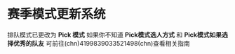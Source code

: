 # 赛季模式更新系统


排队模式已更改为 **Pick 模式** 
如果你不知道 **Pick模式选人方式** 和 **Pick模式如果选择优秀的队友**
可前往(chn)4199839033521498(chn)查看相关指南


